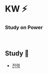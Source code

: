 # KW ⚡
<h3>Study on Power</h3>
<br>

## Study 🔎
+   [전력](https://github.com/dlwnsgur9242/TIL/blob/main/KW/%EC%A0%84%EB%A0%A5/%EC%A0%84%EB%A0%A5.md)